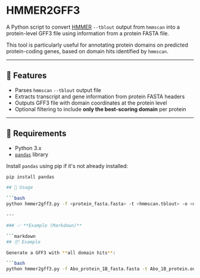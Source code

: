 # HMMER2GFF3

A Python script to convert [HMMER](http://hmmer.org/) `--tblout` output from `hmmscan` into a protein-level GFF3 file using information from a protein FASTA file.

This tool is particularly useful for annotating protein domains on predicted protein-coding genes, based on domain hits identified by `hmmscan`.

---

## 🔧 Features

- Parses `hmmscan` `--tblout` output file
- Extracts transcript and gene information from protein FASTA headers
- Outputs GFF3 file with domain coordinates at the protein level
- Optional filtering to include **only the best-scoring domain** per protein

---

## 🐍 Requirements

- Python 3.x
- [`pandas`](https://pandas.pydata.org/) library

Install `pandas` using pip if it's not already installed:

```bash
pip install pandas

## 🚀 Usage

```bash
python hmmer2gff3.py -f <protein_fasta.fasta> -t <hmmscan.tblout> -o <output.gff3> [-b]

---

### ✅ **Example (Markdown)**

```markdown
## 📦 Example

Generate a GFF3 with **all domain hits**:

```bash
python hmmer2gff3.py -f Abo_protein_1B_fasta.fasta -t Abo_1B_protein.out -o all_domains.gff3
